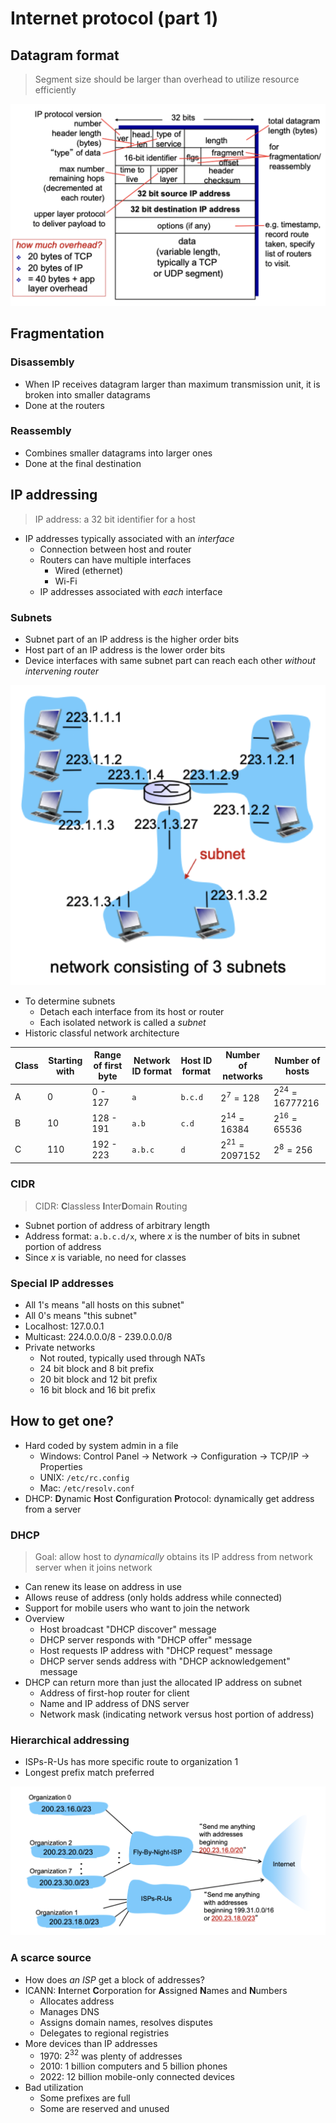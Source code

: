 # Internet protocol (part 1)

## Datagram format

> Segment size should be larger than overhead to utilize resource efficiently

![IP Datagram Format](./figures/ip-datagram-format.png)

## Fragmentation

### Disassembly

- When IP receives datagram larger than maximum transmission unit, it is broken into smaller datagrams
- Done at the routers

### Reassembly

- Combines smaller datagrams into larger ones
- Done at the final destination

## IP addressing

> IP address: a 32 bit identifier for a host

- IP addresses typically associated with an *interface*
	- Connection between host and router
	- Routers can have multiple interfaces
		- Wired (ethernet)
		- Wi-Fi
	- IP addresses associated with *each* interface

### Subnets

- Subnet part of an IP address is the higher order bits
- Host part of an IP address is the lower order bits
- Device interfaces with same subnet part can reach each other *without intervening router*

![Subnets](./figures/subnets.png)

- To determine subnets
	- Detach each interface from its host or router
	- Each isolated network is called a *subnet*
- Historic classful network architecture

| Class | Starting with | Range of first byte | Network ID format | Host ID format | Number of networks | Number of hosts |
| ----- | ------------- | ------------------- | ----------------- | -------------- | ------------------ | --------------- |
| A | 0 | 0 - 127 | `a` | `b.c.d` | $2^{7} = 128$ | $2^{24} = 16777216$ |
| B | 10 | 128 - 191 | `a.b` | `c.d` | $2^{14} = 16384$ | $2^{16} = 65536$ |
| C | 110 | 192 - 223 | `a.b.c` | `d` | $2^{21} = 2097152$ | $2^{8} = 256$ |

### CIDR

> CIDR: **C**lassless **I**nter**D**omain **R**outing

- Subnet portion of address of arbitrary length
- Address format: `a.b.c.d/x`, where $x$ is the number of bits in subnet portion of address
- Since $x$ is variable, no need for classes

### Special IP addresses

- All 1's means "all hosts on this subnet"
- All 0's means "this subnet"
- Localhost: 127.0.0.1
- Multicast: 224.0.0.0/8 - 239.0.0.0/8
- Private networks
	- Not routed, typically used through NATs
	- 24 bit block and 8 bit prefix
	- 20 bit block and 12 bit prefix
	- 16 bit block and 16 bit prefix

## How to get one?

- Hard coded by system admin in a file
	- Windows: Control Panel -> Network -> Configuration -> TCP/IP -> Properties
	- UNIX: `/etc/rc.config`
	- Mac: `/etc/resolv.conf`
- DHCP: **D**ynamic **H**ost **C**onfiguration **P**rotocol: dynamically get address from a server

### DHCP

> Goal: allow host to *dynamically* obtains its IP address from network server when it joins network

- Can renew its lease on address in use
- Allows reuse of address (only holds address while connected)
- Support for mobile users who want to join the network
- Overview
	- Host broadcast "DHCP discover" message
	- DHCP server responds with "DHCP offer" message
	- Host requests IP address with "DHCP request" message
	- DHCP server sends address with "DHCP acknowledgement" message
- DHCP can return more than just the allocated IP address on subnet
	- Address of first-hop router for client
	- Name and IP address of DNS server
	- Network mask (indicating network versus host portion of address)

### Hierarchical addressing

- ISPs-R-Us has more specific route to organization 1
- Longest prefix match preferred

![Hierarchical Addressing](./figures/hierarchical-addressing.png)

### A scarce source

- How does *an ISP* get a block of addresses?
- ICANN: **I**nternet **C**orporation for **A**ssigned **N**ames and **N**umbers
	- Allocates address
	- Manages DNS
	- Assigns domain names, resolves disputes
	- Delegates to regional registries
- More devices than IP addresses
	- 1970: $2^{32}$ was plenty of addresses
	- 2010: 1 billion computers and 5 billion phones
	- 2022: 12 billion mobile-only connected devices
- Bad utilization
	- Some prefixes are full
	- Some are reserved and unused